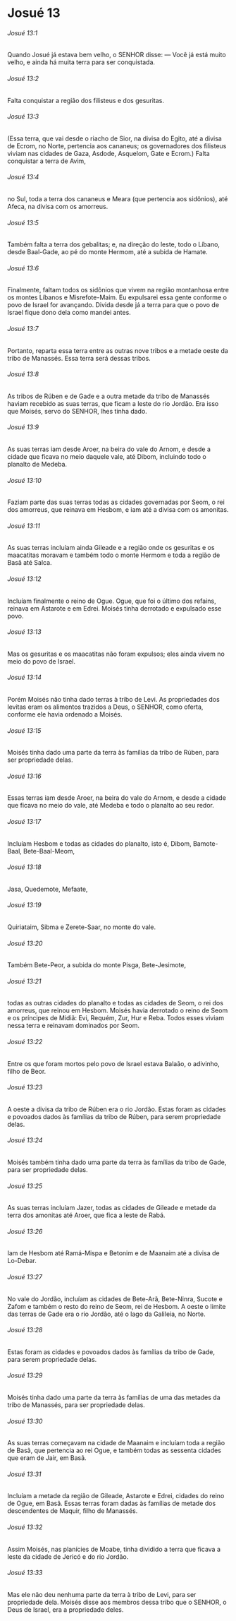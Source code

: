# Josué 13

###### Josué 13:1

Quando Josué já estava bem velho, o SENHOR disse: — Você já está muito velho, e ainda há muita terra para ser conquistada.

###### Josué 13:2

Falta conquistar a região dos filisteus e dos gesuritas.

###### Josué 13:3

(Essa terra, que vai desde o riacho de Sior, na divisa do Egito, até a divisa de Ecrom, no Norte, pertencia aos cananeus; os governadores dos filisteus viviam nas cidades de Gaza, Asdode, Asquelom, Gate e Ecrom.) Falta conquistar a terra de Avim,

###### Josué 13:4

no Sul, toda a terra dos cananeus e Meara (que pertencia aos sidônios), até Afeca, na divisa com os amorreus.

###### Josué 13:5

Também falta a terra dos gebalitas; e, na direção do leste, todo o Líbano, desde Baal-Gade, ao pé do monte Hermom, até a subida de Hamate.

###### Josué 13:6

Finalmente, faltam todos os sidônios que vivem na região montanhosa entre os montes Líbanos e Misrefote-Maim. Eu expulsarei essa gente conforme o povo de Israel for avançando. Divida desde já a terra para que o povo de Israel fique dono dela como mandei antes.

###### Josué 13:7

Portanto, reparta essa terra entre as outras nove tribos e a metade oeste da tribo de Manassés. Essa terra será dessas tribos.

###### Josué 13:8

As tribos de Rúben e de Gade e a outra metade da tribo de Manassés haviam recebido as suas terras, que ficam a leste do rio Jordão. Era isso que Moisés, servo do SENHOR, lhes tinha dado.

###### Josué 13:9

As suas terras iam desde Aroer, na beira do vale do Arnom, e desde a cidade que ficava no meio daquele vale, até Dibom, incluindo todo o planalto de Medeba.

###### Josué 13:10

Faziam parte das suas terras todas as cidades governadas por Seom, o rei dos amorreus, que reinava em Hesbom, e iam até a divisa com os amonitas.

###### Josué 13:11

As suas terras incluíam ainda Gileade e a região onde os gesuritas e os maacatitas moravam e também todo o monte Hermom e toda a região de Basã até Salca.

###### Josué 13:12

Incluíam finalmente o reino de Ogue. Ogue, que foi o último dos refains, reinava em Astarote e em Edrei. Moisés tinha derrotado e expulsado esse povo.

###### Josué 13:13

Mas os gesuritas e os maacatitas não foram expulsos; eles ainda vivem no meio do povo de Israel.

###### Josué 13:14

Porém Moisés não tinha dado terras à tribo de Levi. As propriedades dos levitas eram os alimentos trazidos a Deus, o SENHOR, como oferta, conforme ele havia ordenado a Moisés.

###### Josué 13:15

Moisés tinha dado uma parte da terra às famílias da tribo de Rúben, para ser propriedade delas.

###### Josué 13:16

Essas terras iam desde Aroer, na beira do vale do Arnom, e desde a cidade que ficava no meio do vale, até Medeba e todo o planalto ao seu redor.

###### Josué 13:17

Incluíam Hesbom e todas as cidades do planalto, isto é, Dibom, Bamote-Baal, Bete-Baal-Meom,

###### Josué 13:18

Jasa, Quedemote, Mefaate,

###### Josué 13:19

Quiriataim, Sibma e Zerete-Saar, no monte do vale.

###### Josué 13:20

Também Bete-Peor, a subida do monte Pisga, Bete-Jesimote,

###### Josué 13:21

todas as outras cidades do planalto e todas as cidades de Seom, o rei dos amorreus, que reinou em Hesbom. Moisés havia derrotado o reino de Seom e os príncipes de Midiã: Evi, Requém, Zur, Hur e Reba. Todos esses viviam nessa terra e reinavam dominados por Seom.

###### Josué 13:22

Entre os que foram mortos pelo povo de Israel estava Balaão, o adivinho, filho de Beor.

###### Josué 13:23

A oeste a divisa da tribo de Rúben era o rio Jordão. Estas foram as cidades e povoados dados às famílias da tribo de Rúben, para serem propriedade delas.

###### Josué 13:24

Moisés também tinha dado uma parte da terra às famílias da tribo de Gade, para ser propriedade delas.

###### Josué 13:25

As suas terras incluíam Jazer, todas as cidades de Gileade e metade da terra dos amonitas até Aroer, que fica a leste de Rabá.

###### Josué 13:26

Iam de Hesbom até Ramá-Mispa e Betonim e de Maanaim até a divisa de Lo-Debar.

###### Josué 13:27

No vale do Jordão, incluíam as cidades de Bete-Arã, Bete-Ninra, Sucote e Zafom e também o resto do reino de Seom, rei de Hesbom. A oeste o limite das terras de Gade era o rio Jordão, até o lago da Galileia, no Norte.

###### Josué 13:28

Estas foram as cidades e povoados dados às famílias da tribo de Gade, para serem propriedade delas.

###### Josué 13:29

Moisés tinha dado uma parte da terra às famílias de uma das metades da tribo de Manassés, para ser propriedade delas.

###### Josué 13:30

As suas terras começavam na cidade de Maanaim e incluíam toda a região de Basã, que pertencia ao rei Ogue, e também todas as sessenta cidades que eram de Jair, em Basã.

###### Josué 13:31

Incluíam a metade da região de Gileade, Astarote e Edrei, cidades do reino de Ogue, em Basã. Essas terras foram dadas às famílias de metade dos descendentes de Maquir, filho de Manassés.

###### Josué 13:32

Assim Moisés, nas planícies de Moabe, tinha dividido a terra que ficava a leste da cidade de Jericó e do rio Jordão.

###### Josué 13:33

Mas ele não deu nenhuma parte da terra à tribo de Levi, para ser propriedade dela. Moisés disse aos membros dessa tribo que o SENHOR, o Deus de Israel, era a propriedade deles.

